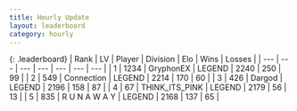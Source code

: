 ```yaml
---
title: Hourly Update
layout: leaderboard
category: hourly
---
```


{: .leaderboard}
| Rank | LV | Player | Division | Elo | Wins | Losses |
| --- | --- | --- | --- | --- | --- | --- |
| <span data-change="0">1</span> | 1234 | <span title="ID: 315148">GryphonEX</span> | LEGEND | <span data-change="0">2240</span> | <span data-change="0">250</span> | <span data-change="0">99</span> |
| <span data-change="0">2</span> | 549 | <span title="ID: 539711">Connection</span> | LEGEND | <span data-change="0">2214</span> | <span data-change="0">170</span> | <span data-change="0">60</span> |
| <span data-change="0">3</span> | 426 | <span title="ID: 492528">Dargod</span> | LEGEND | <span data-change="0">2196</span> | <span data-change="0">158</span> | <span data-change="0">87</span> |
| <span data-change="0">4</span> | 67 | <span title="ID: 528133">THINK_ITS_PINK</span> | LEGEND | <span data-change="0">2179</span> | <span data-change="0">56</span> | <span data-change="0">13</span> |
| <span data-change="3">5</span> | 835 | <span title="ID: 66144">R U N A W A Y</span> | LEGEND | <span data-change="15">2168</span> | <span data-change="3">137</span> | <span data-change="0">65</span> |